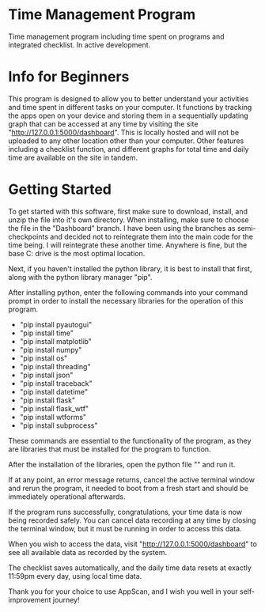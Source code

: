 # Time Management Program
 Time management program including time spent on programs and integrated checklist. In active development.

# Info for Beginners
This program is designed to allow you to better understand your activities and time spent in different tasks on your computer. 
It functions by tracking the apps open on your device and storing them in a sequentially updating graph that can be accessed at any time by visiting the site "http://127.0.0.1:5000/dashboard". 
This is locally hosted and will not be uploaded to any other location other than your computer.
Other features including a checklist function, and different graphs for total time and daily time are available on the site in tandem.

# Getting Started
To get started with this software, first make sure to download, install, and unzip the file into it's own directory. 
When installing, make sure to choose the file in the "Dashboard" branch. I have been using the branches as semi-checkpoints and decided not to reintegrate them into the main code for the time being. I will reintegrate these another time.
Anywhere is fine, but the base C: drive is the most optimal location.

Next, if you haven't installed the python library, it is best to install that first, along with the python library manager "pip".

After installing python, enter the following commands into your command prompt in order to install the necessary libraries for the operation of this program.
- "pip install pyautogui"
- "pip install time"
- "pip install matplotlib"
- "pip install numpy"
- "pip install os"
- "pip install threading"
- "pip install json"
- "pip install traceback"
- "pip install datetime"
- "pip install flask"
- "pip install flask_wtf"
- "pip install wtforms"
- "pip install subprocess"

These commands are essential to the functionality of the program, as they are libraries that must be installed for the program to function.

After the installation of the libraries, open the python file "" and run it. 

If at any point, an error message returns, cancel the active terminal window and rerun the program, it needed to boot from a fresh start and should be immediately operational afterwards.

If the program runs successfully, congratulations, your time data is now being recorded safely. You can cancel data recording at any time by closing the terminal window, but it must be running in order to access this data.

When you wish to access the data, visit "http://127.0.0.1:5000/dashboard" to see all available data as recorded by the system. 

The checklist saves automatically, and the daily time data resets at exactly 11:59pm every day, using local time data.

Thank you for your choice to use AppScan, and I wish you well in your self-improvement journey!
